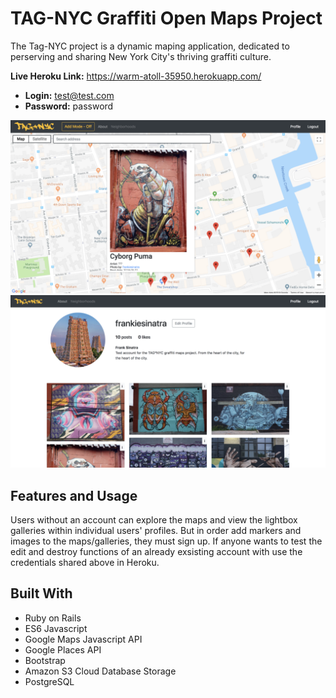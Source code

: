 # TAG-NYC Graffiti Open Maps Project
The Tag-NYC project is a dynamic maping application, dedicated to perserving and sharing New York City's thriving graffiti culture.

**Live Heroku Link:** https://warm-atoll-35950.herokuapp.com/

- **Login:** test@test.com
- **Password:** password

![Screenshot of the maps view](Screen-Shot-2018-10-09-at-1.23.04-PM-1024x562.png)
![Screenshot of the profile view](Screen-Shot-2018-10-09-at-1.23.17-PM-1024x562.png)

## Features and Usage 
Users without an account can explore the maps and view the lightbox galleries within individual users' profiles. But in order add markers and images to the maps/galleries, they must sign up. If anyone wants to test the edit and destroy functions of an already exsisting account with use the credentials shared above in Heroku.

## Built With
- Ruby on Rails
- ES6 Javascript
- Google Maps Javascript API
- Google Places API
- Bootstrap
- Amazon S3 Cloud Database Storage
- PostgreSQL
